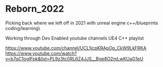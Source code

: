 # Reborn_2022
Picking back where we left off in 2021 with unreal engine c++/blueprints coding/learning\

Working through Dev Enabled youtube channels UE4 C++ playlist


https://www.youtube.com/channel/UCL1jcpKRApOp_CkW9LkFRKA
https://www.youtube.com/watch?v=b7qC1ogIFpk&list=PL9z3tc0RL6Z4JJS__Bge8O2mLwKUaG1eU

